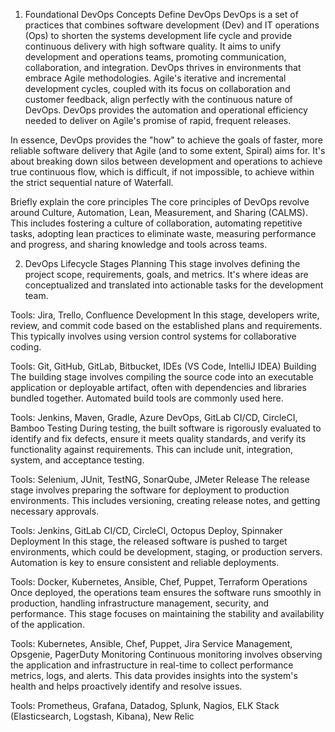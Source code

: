 1. Foundational DevOps Concepts
Define DevOps
DevOps is a set of practices that combines software development (Dev) and IT operations (Ops) to shorten the systems development life cycle and provide continuous delivery with high software quality. It aims to unify development and operations teams, promoting communication, collaboration, and integration.
DevOps thrives in environments that embrace Agile methodologies. Agile's iterative and incremental development cycles, coupled with its focus on collaboration and customer feedback, align perfectly with the continuous nature of DevOps. DevOps provides the automation and operational efficiency needed to deliver on Agile's promise of rapid, frequent releases.

In essence, DevOps provides the "how" to achieve the goals of faster, more reliable software delivery that Agile (and to some extent, Spiral) aims for. It's about breaking down silos between development and operations to achieve true continuous flow, which is difficult, if not impossible, to achieve within the strict sequential nature of Waterfall.

Briefly explain the core principles
The core principles of DevOps revolve around Culture, Automation, Lean, Measurement, and Sharing (CALMS). This includes fostering a culture of collaboration, automating repetitive tasks, adopting lean practices to eliminate waste, measuring performance and progress, and sharing knowledge and tools across teams.

2. DevOps Lifecycle Stages
Planning
This stage involves defining the project scope, requirements, goals, and metrics. It's where ideas are conceptualized and translated into actionable tasks for the development team.

Tools: Jira, Trello, Confluence
Development
In this stage, developers write, review, and commit code based on the established plans and requirements. This typically involves using version control systems for collaborative coding.

Tools: Git, GitHub, GitLab, Bitbucket, IDEs (VS Code, IntelliJ IDEA)
Building
The building stage involves compiling the source code into an executable application or deployable artifact, often with dependencies and libraries bundled together. Automated build tools are commonly used here.

Tools: Jenkins, Maven, Gradle, Azure DevOps, GitLab CI/CD, CircleCI, Bamboo
Testing
During testing, the built software is rigorously evaluated to identify and fix defects, ensure it meets quality standards, and verify its functionality against requirements. This can include unit, integration, system, and acceptance testing.

Tools: Selenium, JUnit, TestNG, SonarQube, JMeter
Release
The release stage involves preparing the software for deployment to production environments. This includes versioning, creating release notes, and getting necessary approvals.

Tools: Jenkins, GitLab CI/CD, CircleCI, Octopus Deploy, Spinnaker
Deployment
In this stage, the released software is pushed to target environments, which could be development, staging, or production servers. Automation is key to ensure consistent and reliable deployments.

Tools: Docker, Kubernetes, Ansible, Chef, Puppet, Terraform
Operations
Once deployed, the operations team ensures the software runs smoothly in production, handling infrastructure management, security, and performance. This stage focuses on maintaining the stability and availability of the application.

Tools: Kubernetes, Ansible, Chef, Puppet, Jira Service Management, Opsgenie, PagerDuty
Monitoring
Continuous monitoring involves observing the application and infrastructure in real-time to collect performance metrics, logs, and alerts. This data provides insights into the system's health and helps proactively identify and resolve issues.

Tools: Prometheus, Grafana, Datadog, Splunk, Nagios, ELK Stack (Elasticsearch, Logstash, Kibana), New Relic